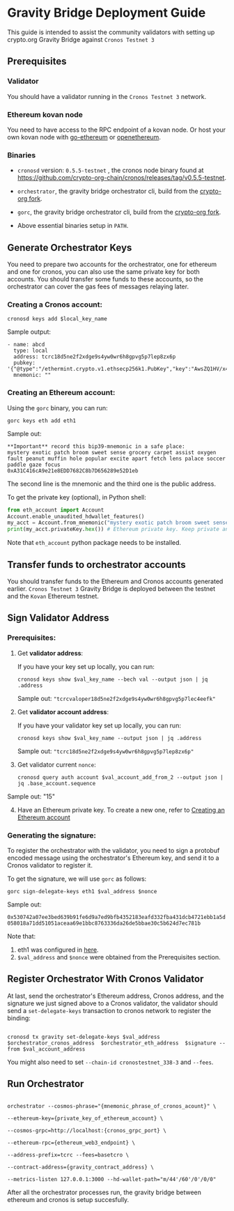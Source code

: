 
  
# Gravity Bridge Deployment Guide

This guide is intended to assist the community validators with setting up crypto.org Gravity Bridge against `Cronos Testnet 3`  


## Prerequisites

### Validator

You should have a validator running in the `Cronos Testnet 3` network.

### Ethereum kovan node

You need to have access to the RPC endpoint of a kovan node. Or host your own kovan node with [go-ethereum](https://github.com/ethereum/go-ethereum/) or [openethereum](https://github.com/openethereum/openethereum).

### Binaries

-  `cronosd` version: `0.5.5-testnet` , the cronos node binary found at https://github.com/crypto-org-chain/cronos/releases/tag/v0.5.5-testnet.

-  `orchestrator`, the gravity bridge orchestrator cli, build from the [crypto-org fork](https://github.com/crypto-org-chain/gravity-bridge/tree/cronos/orchestrator/orchestrator).

- `gorc`, the gravity bridge orchestrator cli, build from the [crypto-org fork](https://github.com/crypto-org-chain/gravity-bridge/tree/cronos/orchestrator/gorc).

- Above essential binaries setup in `PATH`.

## Generate Orchestrator Keys

You need to prepare two accounts for the orchestrator, one for ethereum and one for cronos, you can also use the same private key for both accounts. You should transfer some funds to these accounts, so the orchestrator can cover the gas fees of messages relaying later. 

### Creating a Cronos account:

```shell
cronosd keys add $local_key_name
```

Sample output:
```
- name: abcd
  type: local
  address: tcrc18d5ne2f2xdge9s4yw0wr6h8gpvg5p7lep8zx6p
  pubkey: '{"@type":"/ethermint.crypto.v1.ethsecp256k1.PubKey","key":"AwsZQ1HV/x4vfcXIJDeiYmdq1n1G/8tbtSFAsKZ+HLy2"}'
  mnemonic: ""
```

### Creating an Ethereum account:

Using the `gorc` binary, you can run:

```shell
gorc keys eth add eth1
```

Sample out:
```
**Important** record this bip39-mnemonic in a safe place:
mystery exotic patch broom sweet sense grocery carpet assist oxygen fault peanut muffin hole popular excite apart fetch lens palace soccer paddle gaze focus
0xA31C416cA9e21e8EDD7682C8b7D656289e52D1eb
```
The second line is the mnemonic and the third one is the public address. 

To get the private key (optional), in Python shell:

```python
from eth_account import Account
Account.enable_unaudited_hdwallet_features()
my_acct = Account.from_mnemonic("mystery exotic patch broom sweet sense grocery carpet assist oxygen fault peanut muffin hole popular excite apart fetch lens palace soccer paddle gaze focus") # please use your own mnemnoic
print(my_acct.privateKey.hex()) # Ethereum private key. Keep private and secure e.g. '0xe9580d74831b9611c9680ecde4ea016dee55643fe86901708bafd90a8ef716b6'
```
Note that `eth_account` python package needs to be installed.

## Transfer funds to orchestrator accounts

You should transfer funds to the Ethereum and Cronos accounts generated earlier. `Cronos Testnet 3` Gravity Bridge is deployed between the testnet and the `Kovan` Ethereum testnet. 


## Sign Validator Address


### Prerequisites:

1. Get **validator address**:

	If you have your key set up locally, you can run:

	```shell
	cronosd keys show $val_key_name --bech val --output json | jq .address
	```
	
	Sample out:
	`"tcrcvaloper18d5ne2f2xdge9s4yw0wr6h8gpvg5p7lec4eefk"`

2. Get **validator account address**:

	If you have your validator key set up locally, you can run:

	```shell
	cronosd keys show $val_key_name --output json | jq .address
	```
	
	Sample out:
		`"tcrc18d5ne2f2xdge9s4yw0wr6h8gpvg5p7lep8zx6p"`

3. Get validator current `nonce`:

	```shell
	cronosd query auth account $val_account_add_from_2 --output json | jq .base_account.sequence
	```
	
  Sample out:
	"15"

4. Have an Ethereum private key. To create a new one, refer to [Creating an Ethereum account](#creating-an-ethereum-account)
	
### Generating the signature:

To register the orchestrator with the validator, you need to sign a protobuf encoded message using the orchestrator's Ethereum key, and send it to a Cronos validator to register it.

To get the signature, we will use `gorc` as follows:

```shell
gorc sign-delegate-keys eth1 $val_address $nonce
```

Sample out:

`0x530742a07ee3bed639b91fe6d9a7ed9bfb4352183eafd332fba431dcb4721ebb1a5d058018a71dd51051aceaa69e1bbc8763336da26de5bbae30c5b624d7ec781b`

Note that:
1. eth1 was configured in [here](#creating-an-ethereum-account).
2. `$val_address` and `$nonce` were obtained from the Prerequisites section.
  

## Register Orchestrator With Cronos Validator


At last, send the orchestrator's Ethereum address, Cronos address, and the signature we just signed above to a Cronos validator, the validator should send a `set-delegate-keys` transaction to cronos network to register the binding:


```shell

cronosd tx gravity set-delegate-keys $val_address  $orchestrator_cronos_address  $orchestrator_eth_address  $signature --from $val_account_address

```

You might also need to set `--chain-id cronostestnet_338-3` and `--fees`. 


## Run Orchestrator


```shell

orchestrator --cosmos-phrase="{mnemonic_phrase_of_cronos_acount}" \

--ethereum-key={private_key_of_ethereum_account} \

--cosmos-grpc=http://localhost:{cronos_grpc_port} \

--ethereum-rpc={ethereum_web3_endpoint} \

--address-prefix=tcrc --fees=basetcro \

--contract-address={gravity_contract_address} \

--metrics-listen 127.0.0.1:3000 --hd-wallet-path="m/44'/60'/0'/0/0"

```


After all the orchestrator processes run, the gravity bridge between ethereum and cronos is setup succesfully.

